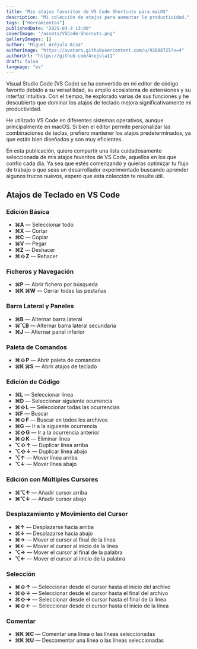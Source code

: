 ```yaml
---
title: "Mis atajos favoritos de VS Code Shortcuts para macOS"
description: "Mi colección de atajos para aumentar la productividad."
tags: ["Herramientas"]
publishedDate: "2025-03-3 13:00"
coverImage: "/assets/VSCode-Shorcuts.png"
galleryImages: []
author: "Miguel Aréjula Aísa"
authorImage: "https://avatars.githubusercontent.com/u/92888725?v=4"
authorUrl: "https://github.com/Arejula11"
draft: false
language: "es"
---
```


Visual Studio Code (VS Code) se ha convertido en mi editor de código favorito debido a su versatilidad, su amplio ecosistema de extensiones y su interfaz intuitiva. Con el tiempo, he explorado varias de sus funciones y he descubierto que dominar los atajos de teclado mejora significativamente mi productividad.

He utilizado VS Code en diferentes sistemas operativos, aunque principalmente en macOS. Si bien el editor permite personalizar las combinaciones de teclas, prefiero mantener los atajos predeterminados, ya que están bien diseñados y son muy eficientes.

En esta publicación, quiero compartir una lista cuidadosamente seleccionada de mis atajos favoritos de VS Code, aquellos en los que confío cada día. Ya sea que estés comenzando y quieras optimizar tu flujo de trabajo o que seas un desarrollador experimentado buscando aprender algunos trucos nuevos, espero que esta colección te resulte útil.

## Atajos de Teclado en VS Code

### Edición Básica
- **⌘A** — Seleccionar todo
- **⌘X** — Cortar
- **⌘C** — Copiar
- **⌘V** — Pegar
- **⌘Z** — Deshacer
- **⌘⇧Z** — Rehacer

### Ficheros y Navegación
- **⌘P** — Abrir fichero por búsqueda
- **⌘K ⌘W** — Cerrar todas las pestañas

### Barra Lateral y Paneles
- **⌘B** — Alternar barra lateral
- **⌘⌥B** — Alternar barra lateral secundaria
- **⌘J** — Alternar panel inferior

### Paleta de Comandos
- **⌘⇧P** — Abrir paleta de comandos
- **⌘K ⌘S** — Abrir atajos de teclado

### Edición de Código
- **⌘L** — Seleccionar línea
- **⌘D** — Seleccionar siguiente ocurrencia
- **⌘⇧L** — Seleccionar todas las ocurrencias
- **⌘F** — Buscar
- **⌘⇧F** — Buscar en todos los archivos
- **⌘G** — Ir a la siguiente ocurrencia
- **⌘⇧G** — Ir a la ocurrencia anterior
- **⌘⇧K** — Eliminar línea
- **⌥⇧↑** — Duplicar línea arriba
- **⌥⇧↓** — Duplicar línea abajo
- **⌥↑** — Mover línea arriba
- **⌥↓** — Mover línea abajo

### Edición con Múltiples Cursores
- **⌘⌥↑** — Añadir cursor arriba
- **⌘⌥↓** — Añadir cursor abajo

### Desplazamiento y Movimiento del Cursor
- **⌘↑** — Desplazarse hacia arriba
- **⌘↓** — Desplazarse hacia abajo
- **⌘→** — Mover el cursor al final de la línea
- **⌘←** — Mover el cursor al inicio de la línea
- **⌥→** — Mover el cursor al final de la palabra
- **⌥←** — Mover el cursor al inicio de la palabra

### Selección
- **⌘⇧↑** — Seleccionar desde el cursor hasta el inicio del archivo
- **⌘⇧↓** — Seleccionar desde el cursor hasta el final del archivo
- **⌘⇧→** — Seleccionar desde el cursor hasta el final de la línea
- **⌘⇧←** — Seleccionar desde el cursor hasta el inicio de la línea

### Comentar
- **⌘K ⌘C** — Comentar una línea o las líneas seleccionadas
- **⌘K ⌘U** — Descomentar una línea o las líneas seleccionadas

